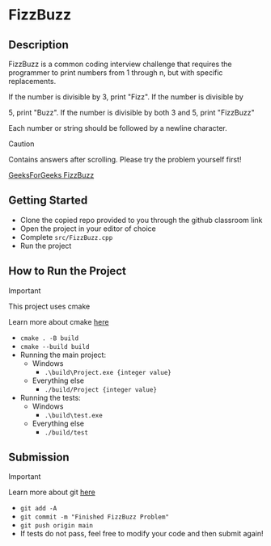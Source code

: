 # FizzBuzz

## Description

FizzBuzz is a common coding interview challenge that requires the programmer to print numbers from 1 through n, but with specific replacements.

If the number is divisible by 3, print "Fizz". If the number is divisible by

5, print "Buzz". If the number is divisible by both 3 and 5, print "FizzBuzz"

Each number or string should be followed by a newline character.

> [!CAUTION]
> Contains answers after scrolling. Please try the problem yourself first!
> 
> [GeeksForGeeks FizzBuzz](https://www.geeksforgeeks.org/dsa/fizz-buzz-implementation/)

## Getting Started
- Clone the copied repo provided to you through the github classroom link
- Open the project in your editor of choice
- Complete `src/FizzBuzz.cpp`
- Run the project

## How to Run the Project
> [!IMPORTANT]
> This project uses cmake
>
> Learn more about cmake [here](https://cmake.org/)

- `cmake . -B build`
- `cmake --build build`
- Running the main project:
  - Windows
    - `.\build\Project.exe {integer value}`
  - Everything else
    - `./build/Project {integer value}` 
- Running the tests:
  - Windows
    - `.\build\test.exe`
  - Everything else
    - `./build/test`
   
## Submission
> [!IMPORTANT]
> Learn more about git [here](https://git-scm.com/)

- `git add -A`
- `git commit -m "Finished FizzBuzz Problem"`
- `git push origin main`
- If tests do not pass, feel free to modify your code and then submit again!
